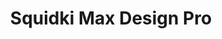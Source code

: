 ---
slug: squidki-max-design-pro
title: Squidki Max Design Pro
description: "Squidki Max Design Pro is an exciting online game. Play for free directly in your browser!"
icon: /images/new_mods/Sprunki Max Design Pro.png
url: https://scratch.mit.edu/projects/1083654806/embed
previewImage: /images/new_mods/Sprunki Max Design Pro.png
type: new mods

# SEO配置
seo:
  title: "Squidki Max Design Pro - Play Free Online Game | Fun Browser Games"
  description: "Squidki Max Design Pro - Play this fun online game for free in your browser. No download required!"
  ogImage: "/images/new_mods/Sprunki Max Design Pro.png"
  keywords: "squidki-max-design-pro, online game, browser game, free game, new mods game, play online"

videoUrls:
  - https://www.youtube.com/embed/example1
  - https://www.youtube.com/embed/example2

whyPlay:
  title: "Why Play Squidki Max Design Pro?"
  items:
    - "Immersive Gameplay: Squidki Max Design Pro offers an engaging and immersive gaming experience that will keep you entertained for hours"
    - "Challenging Levels: Test your skills with increasingly difficult challenges and obstacles"
    - "Beautiful Graphics: Enjoy stunning visuals and smooth animations that bring the game world to life"
    - "Regular Updates: New content and features are added regularly to keep the game fresh and exciting"
    - "Free to Play: Experience all the fun without spending a penny"
    - "Community Features: Connect with other players, share strategies, and compete for high scores"
    - "Cross-Platform: Play on any device with a web browser, no downloads required"

features:
  title: "Key Features of Squidki Max Design Pro"
  image: "/images/new_mods/Sprunki Max Design Pro.png"
  items:
    - "Intuitive Controls: Easy to learn controls make Squidki Max Design Pro accessible for players of all skill levels"
    - "Multiple Game Modes: Enjoy various gameplay options that provide different challenges and experiences"
    - "Character Customization: Personalize your gaming experience with unique characters and items"
    - "Achievement System: Complete special tasks to earn rewards and recognition"
    - "Leaderboards: Compete with players worldwide and see who can achieve the highest scores"

characteristics:
  title: "Game Characteristics"
  image: "/images/new_mods/Sprunki Max Design Pro.png"
  items:
    - "Genre: New mods game with elements of strategy and skill"
    - "Difficulty: Suitable for both casual gamers and those seeking a challenge"
    - "Play Time: Quick sessions or extended gameplay, depending on your preference"
    - "Art Style: Vibrant and engaging visuals that enhance the gaming experience"
    - "Sound Design: Immersive audio that complements the gameplay perfectly"

info: "Squidki Max Design Pro is an exciting online game that offers players a unique and engaging gaming experience. With its intuitive controls, stunning visuals, and challenging gameplay, Squidki Max Design Pro provides hours of entertainment for players of all ages and skill levels. Whether you're looking for a quick gaming session during a break or an extended play session, Squidki Max Design Pro delivers an immersive experience that will keep you coming back for more. The game features multiple levels of increasing difficulty, ensuring that players are constantly challenged as they progress. With regular updates adding new content and features, Squidki Max Design Pro remains fresh and exciting, providing endless entertainment options for its growing community of players."

howToPlayIntro: "Welcome to Squidki Max Design Pro! This guide will walk you through the basics and help you master the game. Whether you're a beginner or looking to improve your skills, these tips and instructions will enhance your gaming experience."

howToPlaySteps:
  - title: "Getting Started"
    description: "Begin your Squidki Max Design Pro adventure by familiarizing yourself with the controls. Use your keyboard or mouse to navigate through the game interface. The tutorial will guide you through the basic mechanics and help you understand the objectives."
  - title: "Understanding the Objectives"
    description: "In Squidki Max Design Pro, your main goal is to progress through levels by completing specific objectives. Each level presents unique challenges that require different strategies and approaches."
  - title: "Mastering the Controls"
    description: "Practice using the controls to improve your precision and reaction time. Squidki Max Design Pro requires quick reflexes and strategic thinking to overcome obstacles and defeat opponents."
  - title: "Utilizing Power-ups"
    description: "Collect power-ups throughout the game to enhance your abilities and overcome difficult challenges. Each power-up offers unique advantages that can be crucial for success."
  - title: "Developing Strategies"
    description: "As you progress in Squidki Max Design Pro, develop effective strategies for different scenarios. Analyze patterns, anticipate challenges, and adapt your approach to maximize your performance."

faq:
  title: "Frequently Asked Questions about Squidki Max Design Pro"
  items:
    - question: "Is Squidki Max Design Pro free to play?"
      answer: "Yes, Squidki Max Design Pro is completely free to play directly in your web browser. No downloads or purchases are required to enjoy the full game experience."
    - question: "Can I play Squidki Max Design Pro on mobile devices?"
      answer: "Yes, Squidki Max Design Pro is optimized for both desktop and mobile play. You can enjoy the game on any device with a web browser and internet connection."
    - question: "Are there any in-game purchases?"
      answer: "While Squidki Max Design Pro is free to play, there may be optional in-game purchases available for cosmetic items or additional features that don't affect core gameplay."
    - question: "How often is Squidki Max Design Pro updated?"
      answer: "The developers regularly update Squidki Max Design Pro with new content, features, and improvements based on player feedback and game performance."
    - question: "Can I play Squidki Max Design Pro offline?"
      answer: "Currently, Squidki Max Design Pro requires an internet connection to play as it's a browser-based online game."
    - question: "Is Squidki Max Design Pro suitable for children?"
      answer: "Yes, Squidki Max Design Pro is designed to be family-friendly and suitable for players of all ages."
    - question: "How do I report bugs or issues?"
      answer: "If you encounter any problems while playing Squidki Max Design Pro, you can report them through the game's support page or contact the developers directly through their website."
    - question: "Still Have Questions?"
      answer: "If you have additional questions about Squidki Max Design Pro that aren't covered in this FAQ, please visit our support center or contact our customer service team for assistance."
---